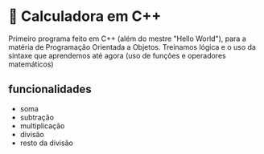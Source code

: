 # 🧮 Calculadora em C++

Primeiro programa feito em C++ (além do mestre "Hello World"), para a matéria de Programação Orientada a Objetos. Treinamos lógica e o uso da sintaxe que aprendemos até agora (uso de funções e operadores matemáticos)

## funcionalidades
- soma  
- subtração  
- multiplicação  
- divisão  
- resto da divisão
